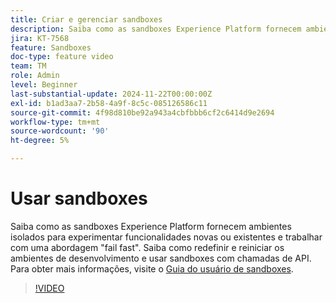 ```yaml
---
title: Criar e gerenciar sandboxes
description: Saiba como as sandboxes Experience Platform fornecem ambientes isolados para experimentar funcionalidades novas ou existentes e trabalhar com uma abordagem rápida de falha. Saiba como redefinir e reiniciar os ambientes de desenvolvimento e usar sandboxes com chamadas de API.
jira: KT-7568
feature: Sandboxes
doc-type: feature video
team: TM
role: Admin
level: Beginner
last-substantial-update: 2024-11-22T00:00:00Z
exl-id: b1ad3aa7-2b58-4a9f-8c5c-085126586c11
source-git-commit: 4f98d810be92a943a4cbfbbb6cf2c6414d9e2694
workflow-type: tm+mt
source-wordcount: '90'
ht-degree: 5%

---
```


# Usar sandboxes

Saiba como as sandboxes Experience Platform fornecem ambientes isolados para experimentar funcionalidades novas ou existentes e trabalhar com uma abordagem &quot;fail fast&quot;. Saiba como redefinir e reiniciar os ambientes de desenvolvimento e usar sandboxes com chamadas de API. Para obter mais informações, visite o [Guia do usuário de sandboxes](https://experienceleague.adobe.com/docs/experience-platform/sandbox/home.html?lang=pt-BR).

>[!VIDEO](https://video.tv.adobe.com/v/29838/?learn=on)
